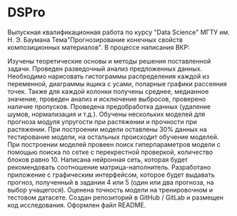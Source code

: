 # DSPro
Выпускная квалификационная работа по курсу "Data Science" МГТУ им. Н. Э. Баумана 
Тема"Прогнозирование конечных свойств композиционных материалов".
В процессе написания ВКР:

Изучены теоретические основы и методы решения поставленной задачи.
Проведен разведочный анализ предложенных данных. Необходимо нарисовать гистограммы распределения каждой из переменной, диаграммы ящика с усами, попарные графики рассеяния точек. Также для каждой колонки получены среднее, медианное значение, проведен анализ и исключение выбросов, проверено наличие пропусков.
Проведена предобработка данных (удаление шумов, нормализация и т.д.).
Обучены нескольких моделей для прогноза модуля упругости при растяжении и прочности при растяжении. При построении модели оставлены 30% данных на тестирование модели, на остальных происходит обучение моделей. При построении моделей провеен поиск гиперпараметров модели с помощью поиска по сетке с перекрестной проверкой, количество блоков равно 10.
Написана нейронная сеть, которая будет рекомендовать соотношение матрица-наполнитель.
Разработано приложение с графическим интерфейсом, которое будет выдавать прогноз, полученный в задании 4 или 5 (один или два прогноза, на выбор учащегося).
Оценена точность модели на тренировочном и тестовом датасете.
Создан репозиторий в GitHub / GitLab и размещен код исследования. Оформлен файл README.

